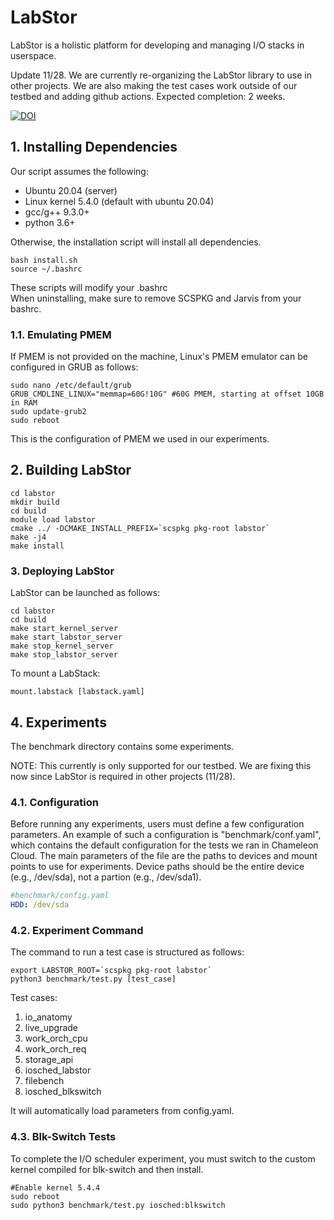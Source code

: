 
# LabStor

LabStor is a holistic platform for developing and managing I/O stacks in userspace.

Update 11/28. We are currently re-organizing the LabStor library to use
in other projects. We are also making the test cases work outside
of our testbed and adding github actions. Expected completion: 2 weeks.

[![DOI](https://zenodo.org/badge/499672000.svg)](https://zenodo.org/badge/latestdoi/499672000)

## 1. Installing Dependencies

Our script assumes the following:
* Ubuntu 20.04 (server)
* Linux kernel 5.4.0 (default with ubuntu 20.04)
* gcc/g++ 9.3.0+
* python 3.6+

Otherwise, the installation script will install all dependencies.
```
bash install.sh
source ~/.bashrc
```

These scripts will modify your .bashrc  
When uninstalling, make sure to remove SCSPKG and Jarvis from your bashrc.

### 1.1. Emulating PMEM

If PMEM is not provided on the machine, Linux's PMEM emulator can be configured in GRUB as follows:
```
sudo nano /etc/default/grub
GRUB_CMDLINE_LINUX="memmap=60G!10G" #60G PMEM, starting at offset 10GB in RAM
sudo update-grub2
sudo reboot
```
This is the configuration of PMEM we used in our experiments.

## 2. Building LabStor

```
cd labstor  
mkdir build    
cd build  
module load labstor
cmake ../ -DCMAKE_INSTALL_PREFIX=`scspkg pkg-root labstor`  
make -j4  
make install  
```

### 3. Deploying LabStor

LabStor can be launched as follows:
```
cd labstor
cd build
make start_kernel_server
make start_labstor_server
make stop_kernel_server
make stop_labstor_server
```

To mount a LabStack:
```
mount.labstack [labstack.yaml]
```

## 4. Experiments

The benchmark directory contains some experiments.

NOTE: This currently is only supported for our testbed. We are fixing
this now since LabStor is required in other projects (11/28).

### 4.1. Configuration

Before running any experiments, users must define a few configuration parameters.
An example of such a configuration is "benchmark/conf.yaml", which contains the default
configuration for the tests we ran in Chameleon Cloud. The main parameters of the file are
the paths to devices and mount points to use for experiments. Device paths should be the entire
device (e.g., /dev/sda), not a partion (e.g., /dev/sda1).

```yaml
#benchmark/config.yaml
HDD: /dev/sda
```

### 4.2. Experiment Command

The command to run a test case is structured as follows:
```
export LABSTOR_ROOT=`scspkg pkg-root labstor`
python3 benchmark/test.py [test_case]
```

Test cases:
1. io_anatomy
2. live_upgrade
3. work_orch_cpu
4. work_orch_req
5. storage_api
6. iosched_labstor
7. filebench
8. iosched_blkswitch

It will automatically load parameters from config.yaml.

### 4.3. Blk-Switch Tests

To complete the I/O scheduler experiment, you must switch to the custom kernel compiled
for blk-switch and then install.
```
#Enable kernel 5.4.4
sudo reboot
sudo python3 benchmark/test.py iosched:blkswitch
```
